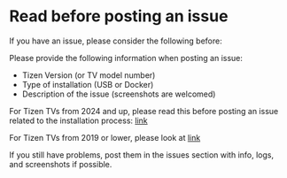 # Read before posting an issue
If you have an issue, please consider the following before:

Please provide the following information when posting an issue:
- Tizen Version (or TV model number)
- Type of installation (USB or Docker)
- Description of the issue (screenshots are welcomed)

For Tizen TVs from 2024 and up, please read this before posting an issue related to the installation process: [link](https://github.com/OneLiberty/moonlight-chrome-tizen/issues/37#issuecomment-2118982596)

For Tizen TVs from 2019 or lower, please look at [link](https://github.com/OneLiberty/moonlight-tizen-nacl)

If you still have problems, post them in the issues section with info, logs, and screenshots if possible.
